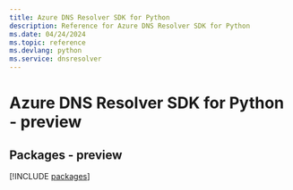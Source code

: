 ```yaml
---
title: Azure DNS Resolver SDK for Python
description: Reference for Azure DNS Resolver SDK for Python
ms.date: 04/24/2024
ms.topic: reference
ms.devlang: python
ms.service: dnsresolver
---
```

# Azure DNS Resolver SDK for Python - preview
## Packages - preview
[!INCLUDE [packages](dns-resolver-index.md)]
